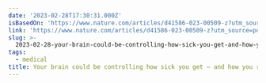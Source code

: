 ```yaml
---
date: '2023-02-28T17:30:31.000Z'
isBasedOn: 'https://www.nature.com/articles/d41586-023-00509-z?utm_source=pocket-newtab'
link: 'https://www.nature.com/articles/d41586-023-00509-z?utm_source=pocket-newtab'
slug: >-
  2023-02-28-your-brain-could-be-controlling-how-sick-you-get-and-how-you-recover
tags:
  - medical
title: Your brain could be controlling how sick you get — and how you recover
---
```


